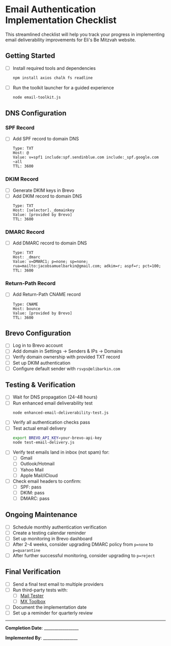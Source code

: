 # Email Authentication Implementation Checklist

This streamlined checklist will help you track your progress in implementing email deliverability improvements for Eli's Be Mitzvah website.

## Getting Started

- [ ] Install required tools and dependencies
  ```bash
  npm install axios chalk fs readline
  ```
- [ ] Run the toolkit launcher for a guided experience
  ```bash
  node email-toolkit.js
  ```

## DNS Configuration

### SPF Record
- [ ] Add SPF record to domain DNS
  ```
  Type: TXT
  Host: @
  Value: v=spf1 include:spf.sendinblue.com include:_spf.google.com ~all
  TTL: 3600
  ```

### DKIM Record
- [ ] Generate DKIM keys in Brevo
- [ ] Add DKIM record to domain DNS
  ```
  Type: TXT
  Host: [selector]._domainkey
  Value: [provided by Brevo]
  TTL: 3600
  ```

### DMARC Record
- [ ] Add DMARC record to domain DNS
  ```
  Type: TXT
  Host: _dmarc
  Value: v=DMARC1; p=none; sp=none; rua=mailto:jacobsamuelbarkin@gmail.com; adkim=r; aspf=r; pct=100;
  TTL: 3600
  ```

### Return-Path Record
- [ ] Add Return-Path CNAME record
  ```
  Type: CNAME
  Host: bounce
  Value: [provided by Brevo]
  TTL: 3600
  ```

## Brevo Configuration

- [ ] Log in to Brevo account
- [ ] Add domain in Settings → Senders & IPs → Domains
- [ ] Verify domain ownership with provided TXT record
- [ ] Set up DKIM authentication
- [ ] Configure default sender with `rsvps@elibarkin.com`

## Testing & Verification

- [ ] Wait for DNS propagation (24-48 hours)
- [ ] Run enhanced email deliverability test
  ```bash
  node enhanced-email-deliverability-test.js
  ```
- [ ] Verify all authentication checks pass
- [ ] Test actual email delivery
  ```bash
  export BREVO_API_KEY=your-brevo-api-key
  node test-email-delivery.js
  ```
- [ ] Verify test emails land in inbox (not spam) for:
  - [ ] Gmail
  - [ ] Outlook/Hotmail
  - [ ] Yahoo Mail
  - [ ] Apple Mail/iCloud
- [ ] Check email headers to confirm: 
  - [ ] SPF: pass
  - [ ] DKIM: pass
  - [ ] DMARC: pass

## Ongoing Maintenance

- [ ] Schedule monthly authentication verification
- [ ] Create a testing calendar reminder
- [ ] Set up monitoring in Brevo dashboard
- [ ] After 2-4 weeks, consider upgrading DMARC policy from `p=none` to `p=quarantine`
- [ ] After further successful monitoring, consider upgrading to `p=reject`

## Final Verification

- [ ] Send a final test email to multiple providers
- [ ] Run third-party tests with:
  - [ ] [Mail Tester](https://www.mail-tester.com/)
  - [ ] [MX Toolbox](https://mxtoolbox.com/)
- [ ] Document the implementation date
- [ ] Set up a reminder for quarterly review

---

**Completion Date**: _________________

**Implemented By**: _________________

